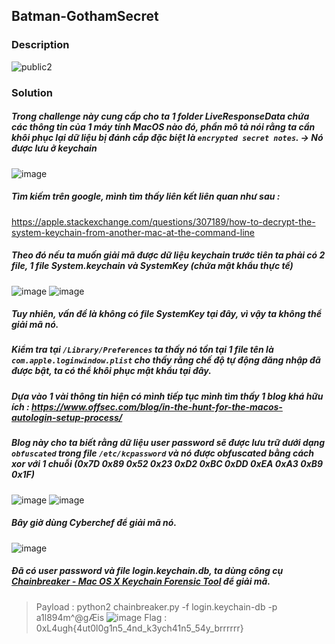 ## Batman-GothamSecret
### Description
![public2](https://hackmd.io/_uploads/B1wMxG-IJg.png)
### Solution
##### Trong challenge này cung cấp cho ta 1 folder LiveResponseData chứa các thông tin của 1 máy tính MacOS nào đó, phần mô tả nói rằng ta cần khôi phục lại dữ liệu bị đánh cắp đặc biệt là `encrypted secret notes`. -> Nó được lưu ở keychain
![image](https://hackmd.io/_uploads/HJXHNPG81l.png)
##### Tìm kiếm trên google, mình tìm thấy liên kết liên quan như sau :
https://apple.stackexchange.com/questions/307189/how-to-decrypt-the-system-keychain-from-another-mac-at-the-command-line
##### Theo đó nếu ta muốn giải mã được dữ liệu keychain trước tiên ta phải có 2 file, 1 file System.keychain và SystemKey (chứa mật khẩu thực tế)
![image](https://hackmd.io/_uploads/S18WSvGIkg.png)
![image](https://hackmd.io/_uploads/SJpXBvGLyl.png)
##### Tuy nhiên, vấn đề là không có file SystemKey tại đây, vì vậy ta không thể giải mã nó.
##### Kiểm tra tại `/Library/Preferences` ta thấy nó tồn tại 1 file tên là `com.apple.loginwindow.plist` cho thấy rằng chế độ tự động đăng nhập đã được bật, ta có thể khôi phục mật khẩu tại đây.
##### Dựa vào 1 vài thông tin hiện có mình tiếp tục mình tìm thấy 1 blog khá hữu ích : https://www.offsec.com/blog/in-the-hunt-for-the-macos-autologin-setup-process/
##### Blog này cho ta biết rằng dữ liệu user password sẽ được lưu trữ dưới dạng `obfuscated` trong file `/etc/kcpassword` và nó được obfuscated bằng cách xor với 1 chuỗi (0x7D 0x89 0x52 0x23 0xD2 0xBC 0xDD 0xEA 0xA3 0xB9 0x1F)
![image](https://hackmd.io/_uploads/SyyatDGLye.png)
![image](https://hackmd.io/_uploads/ryf1qDGIkl.png)
##### Bây giờ dùng Cyberchef để giải mã nó. 
![image](https://hackmd.io/_uploads/S1-0qwfL1x.png)
##### Đã có user password và file login.keychain.db, ta dùng công cụ [Chainbreaker - Mac OS X Keychain Forensic Tool](https://github.com/n0fate/chainbreaker/releases/tag/v0.9) để giải mã.
> Payload : python2 chainbreaker.py -f login.keychain-db -p a1l894m^@gÆis
![image](https://hackmd.io/_uploads/rJg4hPGIJl.png)
> Flag : 0xL4ugh{4ut0l0g1n5_4nd_k3ych41n5_54y_brrrrrr}
